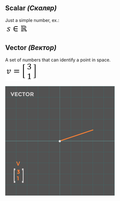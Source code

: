 
## Scalar _(Скаляр)_
Just a simple number, ex.:   
![Formula](/Formulas/f1.png)


## Vector _(Вектор)_
A set of numbers that can identify a point in space.   
![Formula](/Formulas/f2.png)   
  
![Vector](/Images/vector.png)



